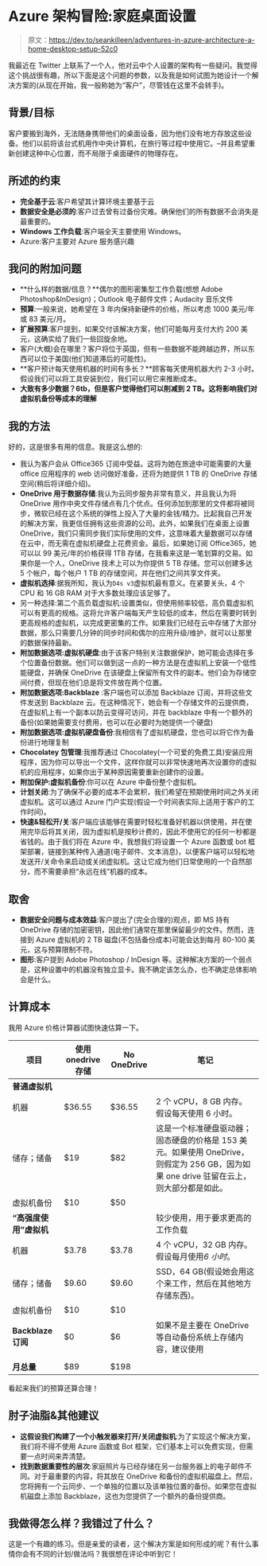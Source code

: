 # Azure 架构冒险:家庭桌面设置

> 原文：<https://dev.to/seankilleen/adventures-in-azure-architecture-a-home-desktop-setup-52c0>

我最近在 Twitter 上联系了一个人，他对云中个人设置的架构有一些疑问。我觉得这个挑战很有趣，所以下面是这个问题的参数，以及我是如何试图为她设计一个解决方案的(从现在开始，我一般称她为“客户”，尽管钱在这里不会转手)。

## 背景/目标

客户要搬到海外，无法随身携带他们的桌面设备，因为他们没有地方存放这些设备。他们以前将该台式机用作中央计算机，在旅行等过程中使用它。–并且希望重新创建这种中心位置，而不局限于桌面硬件的物理存在。

## 所述的约束

*   **完全基于云**:客户希望其计算环境主要基于云
*   **数据安全是必须的**:客户过去曾有过备份灾难。确保他们的所有数据不会消失是最重要的。
*   **Windows 工作负载**:客户端全天主要使用 Windows。
*   Azure:客户主要对 Azure 服务感兴趣

## 我问的附加问题

*   **什么样的数据/信息？**偶尔的图形密集型工作负载(想想 Adobe Photoshop&InDesign)；Outlook 电子邮件文件；Audacity 音乐文件
*   **预算**:一般来说，她希望在 3 年内保持新硬件的价格，所以考虑 1000 美元/年或 83 美元/月。
*   **扩展预算**:客户提到，如果交付该解决方案，他们可能每月支付大约 200 美元，这确实给了我们一些回旋余地。
*   客户(大概)会在哪里？客户将位于英国，但有一些数据不能跨越边界，所以东西可以位于美国(他们知道滞后的可能性)。
*   **客户预计每天使用机器的时间有多长？**顾客每天使用机器大约 2-3 小时。假设我们可以将工具安装到位，我们可以用它来推断成本。
*   **大致有多少数据？6tb，但是客户觉得他们可以削减到 2 TB。这将影响我们对虚拟机备份等成本的理解**

## 我的方法

好的，这是很多有用的信息。我是这么想的:

*   我认为客户会从 Office365 订阅中受益。这将为她在旅途中可能需要的大量 office 应用程序的 web 访问做好准备，还将为她提供 1 TB 的 OneDrive 存储空间(稍后将详细介绍)。
*   **OneDrive 用于数据存储**:我认为云同步服务非常有意义，并且我认为将 OneDrive 用作中央文件存储点有几个优点。任何添加到那里的文件都将被同步，微软已经在这个系统的弹性上投入了大量的金钱/精力。比起我自己开发的解决方案，我更信任拥有这些资源的公司。此外，如果我们在桌面上设置 OneDrive，我们只需同步我们实际使用的文件，这意味着大量数据可以存储在云中，而无需在虚拟机硬盘上花费资金。最后，如果她订阅 Office365，她可以以 99 美元/年的价格获得 1TB 存储，在我看来这是一笔划算的交易。如果你是一个人，OneDrive 技术上可以为你提供 5 TB 存储。您可以创建多达 5 个帐户，每个帐户 1 TB 的存储空间，并在他们之间共享文件夹。
*   **虚拟机选择**:据我所知，我认为`D4s v3`虚拟机最有意义。在紧要关头，4 个 CPU 和 16 GB RAM 对于大多数处理应该足够了。
*   另一种选择:第二个高负载虚拟机:设置类似，但使用频率较低，高负载虚拟机可以有更高的规格。这将允许客户端每天产生较低的成本，然后在需要时转到更高规格的虚拟机，以完成更密集的工作。如果我们已经在云中存储了大部分数据，那么只需要几分钟的同步时间和偶尔的应用升级/维护，就可以让那里的数据保持最新。
*   **附加数据选项:虚拟机硬盘**:由于该客户特别关注数据保护，她可能会选择在多个位置备份数据。他们可以做到这一点的一种方法是在虚拟机上安装一个低性能硬盘，并确保 OneDrive 在该硬盘上保留所有文件的副本。他们会为存储空间付费，但现在他们总是将文件放在两个位置。
*   **附加数据选项:Backblaze** :客户端也可以添加 Backblaze 订阅，并将这些文件发送到 Backblaze 云。在这种情况下，她会有一个存储文件的云提供商，在虚拟机上有一个副本以防云变得可访问，并在 backblaze 中有一个额外的备份(如果她需要支付费用，也可以在必要时为她提供一个硬盘)
*   **附加数据选项:虚拟机硬盘备份**:我相信有了虚拟机硬盘，您也可以将它作为备份进行地理复制
*   **Chocolatey 包管理**:我推荐通过 Chocolatey(一个可爱的免费工具)安装应用程序，因为你可以导出一个文件，这样你就可以非常快速地再次设置你的虚拟机的应用程序，如果你出于某种原因需要重新创建你的设置。
*   **附加保护:虚拟机备份**:你可以在 Azure 中备份整个虚拟机。
*   **计划关闭**:为了确保不必要的成本不会累积，我们希望在预期使用时间之外关闭虚拟机。这可以通过 Azure 门户实现(假设一个时间表实际上适用于客户的工作时间)。
*   **快速&轻松开/关**:客户端应该能够在需要时轻松准备好机器以供使用，并在使用完毕后将其关闭，因为虚拟机是按秒计费的，因此不使用它的任何一秒都是省钱的。由于我们将在 Azure 中，我想我们将设置一个 Azure 函数或 bot 框架部署，链接到某种传入通道(电子邮件、文本消息)，以便客户端可以轻松地发送开/关命令来启动或关闭虚拟机。这让它成为他们日常使用的一个自然部分，而不需要承担“永远在线”机器的成本。

## 取舍

*   **数据安全问题与成本效益**:客户提出了(完全合理的)观点，即 MS 持有 OneDrive 存储的加密密钥，因此他们通常在那里保留最少的文件。然而，连接到 Azure 虚拟机的 2 TB 磁盘(不包括备份成本)可能会达到每月 80-100 美元，这与预算限制不符。
*   **图形**:客户提到 Adobe Photoshop / InDesign 等。这种解决方案的一个弱点是，这种设置中的机器没有独立显卡。我不确定该怎么办，也不确定总体影响会是什么。

## 计算成本

我用 Azure 价格计算器试图快速估算一下。

| 项目 | 使用 onedrive 存储 | No OneDrive | 笔记 |
| --- | --- | --- | --- |
| **普通虚拟机** |  |  |  |
| 机器 | $36.55 | $36.55 | 2 个 vCPU，8 GB 内存。假设每天使用 6 小时。 |
| 储存；储备 | $19 | $82 | 这是一个标准硬盘驱动器；固态硬盘的价格是 153 美元。如果使用 OneDrive，则假定为 256 GB，因为如果 one drive 驻留在云上，则大部分都是如此。 |
| 虚拟机备份 | $10 | $50 |  |
| **“高强度使用”虚拟机** |  |  | 较少使用，用于要求更高的工作负载 |
| 机器 | $3.78 | $3.78 | 4 个 vCPU，32 GB 内存。假设每月使用*6 小时*。 |
| 储存；储备 | $9.60 | $9.60 | SSD，64 GB(假设她会用这个来工作，然后在其他地方存储东西)。 |
| 虚拟机备份 | $10 | $10 |  |
| **Backblaze 订阅** | $0 | $6 | 如果不是主要在 OneDrive 等自动备份系统上存储内容，建议使用 |
|  |  |  |  |
| **月总量** | $89 | $198 |  |

看起来我们的预算还算合理！

## 肘子油脂&其他建议

*   **这假设我们构建了一个小触发器来打开/关闭虚拟机**:为了实现这个解决方案，我们将不得不使用 Azure 函数或 Bot 框架，它们基本上可以免费实现，但需要一点时间来弄清楚。
*   **找到数据重要性的层次**:家庭照片与已经存储在另一台服务器上的电子邮件不同。对于最重要的内容，将其放在 OneDrive 和备份的虚拟机磁盘上。然后，您将拥有一个云同步、一个单独的位置以及该单独位置的备份。如果您在虚拟机磁盘上添加 Backblaze，这也为您提供了一个额外的备份提供商。

## 我做得怎么样？我错过了什么？

这是一个有趣的练习。但是亲爱的读者，这个解决方案是如何形成的呢？有什么事情你会有不同的计划/做法吗？我很想在评论中听到它！
